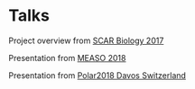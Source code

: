 # Talks

Project overview from [SCAR Biology 2017](https://scar.github.io/DietAndEnergetics/talks/scarbiol2017/diet_energetics.html)

Presentation from [MEASO 2018](https://scar.github.io/DietAndEnergetics/talks/measo2018/index.html)

Presentation from [Polar2018 Davos Switzerland](https://scar.github.io/DietAndEnergetics/talks/Polar2018/index.html)
